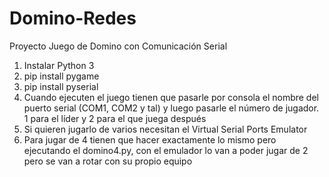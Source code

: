 # Domino-Redes
Proyecto Juego de Domino con Comunicación Serial

1. Instalar Python 3
2. pip install pygame
3. pip install pyserial
4. Cuando ejecuten el juego tienen que pasarle por consola el nombre del puerto serial (COM1, COM2 y tal)
y luego pasarle el número de jugador. 1 para el líder y 2 para el que juega después
5. Si quieren jugarlo de varios necesitan el Virtual Serial Ports Emulator
6. Para jugar de 4 tienen que hacer exactamente lo mismo pero ejecutando el domino4.py, con el emulador lo van a poder jugar de 2 pero se van a rotar con su propio equipo